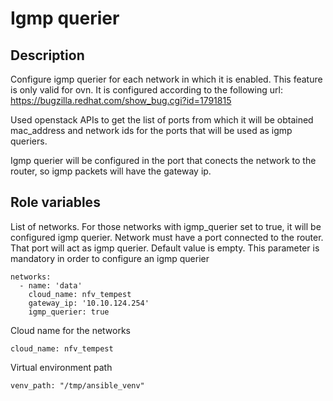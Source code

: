 # Igmp querier

## Description

Configure igmp querier for each network in which it is enabled.
This feature is only valid for ovn. It is configured according to
the following url: https://bugzilla.redhat.com/show_bug.cgi?id=1791815

Used openstack APIs to get the list of ports from which it will be
obtained mac_address and network ids for the ports that will be used
as igmp queriers.

Igmp querier will be configured in the port that conects the network
to the router, so igmp packets will have the gateway ip.

## Role variables
List of networks. For those networks with igmp_querier set to true,
it will be configured igmp querier. Network must have a port connected
to the router. That port will act as igmp querier.
Default value is empty. This parameter is mandatory in order to configure
an igmp querier
```
networks:
  - name: 'data'      
    cloud_name: nfv_tempest      
    gateway_ip: '10.10.124.254'
    igmp_querier: true     
```

Cloud name for the networks
```
cloud_name: nfv_tempest
```
Virtual environment path
```
venv_path: "/tmp/ansible_venv"
```


